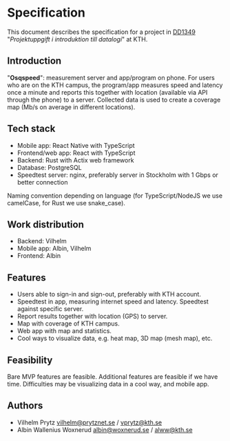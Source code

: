 # Specification

This document describes the specification for a project in [DD1349](https://www.kth.se/student/kurser/kurs/DD1349) "_Projektuppgift i introduktion till datalogi_" at KTH.

## Introduction

"**Osqspeed**": measurement server and app/program on phone. For users who are on the KTH campus, the program/app measures speed and latency once a minute and reports this together with location (available via API through the phone) to a server. Collected data is used to create a coverage map (Mb/s on average in different locations).

## Tech stack

- Mobile app: React Native with TypeScript
- Frontend/web app: React with TypeScript
- Backend: Rust with Actix web framework
- Database: PostgreSQL
- Speedtest server: nginx, preferably server in Stockholm with 1 Gbps or better connection

Naming convention depending on language (for TypeScript/NodeJS we use camelCase, for Rust we use snake_case).

## Work distribution

- Backend: Vilhelm
- Mobile app: Albin, Vilhelm
- Frontend: Albin

## Features

- Users able to sign-in and sign-out, preferably with KTH account.
- Speedtest in app, measuring internet speed and latency. Speedtest against specific server.
- Report results together with location (GPS) to server.
- Map with coverage of KTH campus.
- Web app with map and statistics.
- Cool ways to visualize data, e.g. heat map, 3D map (mesh map), etc.

## Feasibility

Bare MVP features are feasible. Additional features are feasible if we have time. Difficulties may be visualizing data in a cool way, and mobile app.

## Authors

- Vilhelm Prytz <vilhelm@prytznet.se> / <vprytz@kth.se>
- Albin Wallenius Woxnerud <albin@woxnerud.se> / <alww@kth.se>
